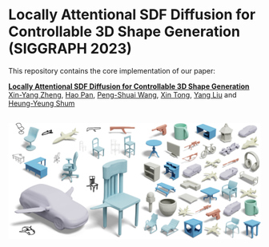 # Locally Attentional SDF Diffusion for Controllable 3D Shape Generation (SIGGRAPH 2023)

This repository contains the core implementation of our paper:

**[Locally Attentional SDF Diffusion for Controllable 3D Shape Generation](https://zhengxinyang.github.io/projects/LAS-Diffusion.html)**
<br>
[Xin-Yang Zheng](https://zhengxinyang.github.io/),
[Hao Pan](https://haopan.github.io/),
[Peng-Shuai Wang](https://wang-ps.github.io/),
[Xin Tong](https://scholar.google.com/citations?user=P91a-UQAAAAJ),
[Yang Liu](https://xueyuhanlang.github.io/) and [Heung-Yeung Shum](https://www.microsoft.com/en-us/research/people/hshum/)
<br>
<br>

![teaser](assets/representative_full.jpg)